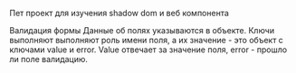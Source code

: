 Пет проект для изучения shadow dom и веб компонента

Валидация формы
Данные об полях указываются в объекте. Ключи выполняют выполняют роль имени поля, а их значение - это объект с ключами value и error. Value отвечает за значение поля, error - прошло ли поле валидацию.
